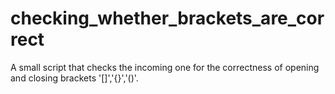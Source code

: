 # checking_whether_brackets_are_correct
A small script that checks the incoming one for the correctness of opening and closing brackets '[]','{}','()'.
